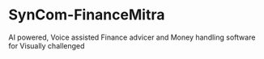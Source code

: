# SynCom-FinanceMitra
AI powered, Voice assisted Finance advicer and Money handling software for Visually challenged
